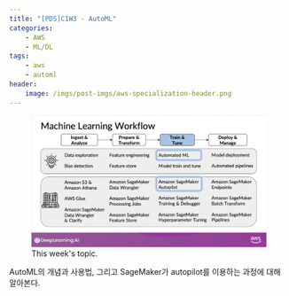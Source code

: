 ```yaml
---
title: "[PDS]C1W3 - AutoML"
categories: 
    - AWS
    - ML/DL
tags:
    - aws
    - automl
header: 
    image: /imgs/post-imgs/aws-specialization-header.png
---
```


<figure>
	<a href="/imgs/post-imgs/machine_learning_workflow_c1w3.png"><img src="/imgs/post-imgs/machine_learning_workflow_c1w3.png"></a>
	<figcaption>This week's topic.</figcaption>
</figure>

AutoML의 개념과 사용법, 그리고 SageMaker가 autopilot를 이용하는 과정에 대해 알아본다.

